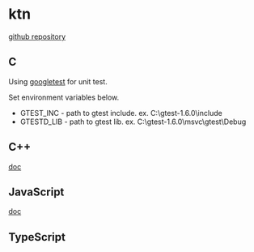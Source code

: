# ktn

[github repository](https://github.com/kittttttan/ktn)


## C

Using [googletest](http://code.google.com/p/googletest/)
for unit test.

Set environment variables below.

* GTEST_INC  - path to gtest include. ex. C:\gtest-1.6.0\include
* GTESTD_LIB - path to gtest lib.     ex. C:\gtest-1.6.0\msvc\gtest\Debug


## C++

[doc](http://kittttttan.web.fc2.com/ktn/)


## JavaScript

[doc](http://kittttttan.web.fc2.com/js/)


## TypeScript

